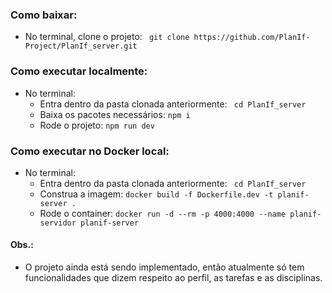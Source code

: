 ### Como baixar:

* No terminal, clone o projeto: ``` git clone https://github.com/PlanIf-Project/PlanIf_server.git```

### Como executar localmente:
* No terminal:
    * Entra dentro da pasta clonada anteriormente: ``` cd PlanIf_server```
    * Baixa os pacotes necessários: ``` npm i ```
    * Rode o projeto: ``` npm run dev ```

### Como executar no Docker local:
* No terminal:
    * Entra dentro da pasta clonada anteriormente: ``` cd PlanIf_server```
    * Construa a imagem: ``` docker build -f Dockerfile.dev -t planif-server . ```
    * Rode o container: ``` docker run -d --rm -p 4000:4000 --name planif-servidor planif-server ```

#### Obs.:
* O projeto ainda está sendo implementado, então atualmente só tem funcionalidades que dizem respeito ao perfil, as tarefas e as disciplinas.
